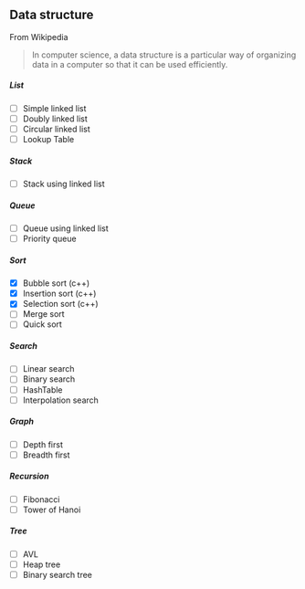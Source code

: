 ## Data structure

From Wikipedia
> In computer science, a data structure is a particular way of organizing data in a computer so that it can be used efficiently.

##### List
- [ ] Simple linked list
- [ ] Doubly linked list
- [ ] Circular linked list
- [ ] Lookup Table

##### Stack
- [ ] Stack using linked list

##### Queue
- [ ] Queue using linked list
- [ ] Priority queue

##### Sort
- [x] Bubble sort (c++)
- [x] Insertion sort (c++)
- [x] Selection sort (c++)
- [ ] Merge sort
- [ ] Quick sort

##### Search
- [ ] Linear search
- [ ] Binary search
- [ ] HashTable
- [ ] Interpolation search

##### Graph
- [ ] Depth first
- [ ] Breadth first

##### Recursion
- [ ] Fibonacci
- [ ] Tower of Hanoi

##### Tree
- [ ] AVL
- [ ] Heap tree
- [ ] Binary search tree